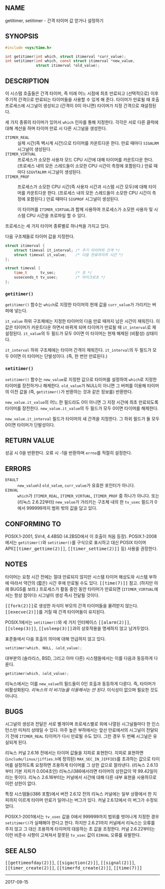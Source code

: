 ## NAME

getitimer, setitimer - 간격 타이머 값 얻거나 설정하기

## SYNOPSIS

```c
#include <sys/time.h>

int getitimer(int which, struct itimerval *curr_value);
int setitimer(int which, const struct itimerval *new_value,
              struct itimerval *old_value);
```

## DESCRIPTION

이 시스템 호출들은 간격 타이머, 즉 미래 어느 시점에 최초 만료되고 (선택적으로) 이후 주기적 간격으로 만료되는 타이머들을 사용할 수 있게 해 준다. 타이머가 만료될 때 호출 프로세스에 시그널이 생성되고 (간격이 0이 아니면) 타이머가 지정 간격으로 재설정된다.

세 가지 종류의 타이머가 있어서 `which` 인자를 통해 지정한다. 각각은 서로 다른 클럭에 대해 계산을 하며 타이머 만료 시 다른 시그널을 생성한다.

<dl>
<dt><code>ITIMER_REAL</code></dt>
<dd>
실제 시간(즉 벽시계 시간)으로 타이머를 카운트다운 한다. 만료 때마다 <code>SIGALRM</code> 시그널이 생성된다.
</dd>

<dt><code>ITIMER_VIRTUAL</code></dt>
<dd>
프로세스가 소모한 사용자 모드 CPU 시간에 대해 타이머를 카운트다운 한다. (프로세스 내의 모든 스레드들이 소모한 CPU 시간이 측정에 포함된다.) 만료 때마다 <code>SIGVTALRM</code> 시그널이 생성된다.
</dd>

<dt><code>ITIMER_PROF</code></dt>
<dd>

프로세스가 소모한 CPU 시간(즉 사용자 시간과 시스템 시간 모두)에 대해 타이머를 카운트다운 한다. (프로세스 내의 모든 스레드들이 소모한 CPU 시간이 측정에 포함된다.) 만료 때마다 <code>SIGPROF</code> 시그널이 생성된다.

이 타이머를 <code>ITIMER_VIRTUAL</code>과 함께 사용하여 프로세스가 소모한 사용자 및 시스템 CPU 시간을 프로파일 할 수 있다.
</dd>
</dl>

프로세스는 세 가지 타이머 종류별로 하나씩을 가지고 있다.

다음 구조체들로 타이머 값을 지정한다.

```c
struct itimerval {
    struct timeval it_interval; /* 주기 타이머의 간격 */
    struct timeval it_value;    /* 다음 만료까지의 시간 */
};

struct timeval {
    time_t      tv_sec;         /* 초 */
    suseconds_t tv_usec;        /* 마이크로초 */
};
```

### `getitimer()`

`getitimer()` 함수는 `which`로 지정한 타이머의 현재 값을 `curr_value`가 가리키는 버퍼에 넣는다.

`it_value` 하위 구조체에는 지정한 타이머의 다음 만료 때까지 남은 시간이 채워진다. 이 값은 타이머가 카운트다운 하면서 바뀌게 되며 타이머가 만료될 때 `it_interval`로 재설정된다. `it_value`의 두 필드가 모두 0이면 이 타이머는 현재 해제된 (비활성) 상태이다.

`it_interval` 하위 구조체에는 타이머 간격이 채워진다. `it_interval`의 두 필드가 모두 0이면 이 타이머는 단발성이다. (즉, 한 번만 만료된다.)

### `setitimer()`

`setitimer()` 함수는 `new_value`로 지정한 값으로 타이머를 설정하여 `which`로 지정한 타이머를 장전하거나 해제한다. `old_value`가 NULL이 아니면 그 버퍼를 이용해 타이머의 이전 값을 (즉, `getitimer()`가 반환하는 것과 같은 정보를) 반환한다.

`new_value.it_value`의 어느 한 필드라도 0이 아니면 그 지정 시간에 최초 만료되도록 타이머를 장전한다. `new_value.it_value`의 두 필드가 모두 0이면 타이머를 해제한다.

`new_value.it_interval` 필드가 타이머의 새 간격을 지정한다. 그 하위 필드가 둘 모두 0이면 타이머가 단발성이다.

## RETURN VALUE

성공 시 0을 반환한다. 오류 시 -1을 반환하며 `errno`를 적절히 설정한다.

## ERRORS

<dl>
<dt><code>EFAULT</code></dt>
<dd><code>new_value</code>나 <code>old_value</code>, <code>curr_value</code>가 유효한 포인터가 아니다.</dd>
<dt><code>EINVAL</code></dt>
<dd><code>which</code>가 <code>ITIMER_REAL</code>, <code>ITIMER_VIRTUAL</code>, <code>ITIMER_PROF</code> 중 하나가 아니다. 또는 (리눅스 2.6.22부터) <code>new_value</code>가 가리키는 구조체 내의 한 <code>tv_usec</code> 필드가 0에서 999999까지 범위 밖의 값을 담고 있다.</dd>
</dl>

## CONFORMING TO

POSIX.1-2001, SVr4, 4.4BSD (4.2BSD에서 이 호출이 처음 등장). POSIX.1-2008에서는 `getitimer()`와 `setitimer()`를 구식으로 표시하고 대신 POSIX 타이머 API(<tt>[[timer_gettime(2)]]</tt>, <tt>[[timer_settime(2)]]</tt> 등) 사용을 권장한다.

## NOTES

타이머는 요청 시간 전에는 절대 만료되지 않지만 시스템 타이머 해상도와 시스템 부하에 따라서 약간의 (짧은) 시간 후에 만료될 수도 있다. <tt>[[time(7)]]</tt> 참고. (하지만 아래 BUGS를 보라.) 프로세스가 활동 중인 동안 타이머가 만료되면 (`ITIMER_VIRTUAL`에서는 항상 참이다) 시그널이 생성 즉시 전달될 것이다.

<tt>[[fork(2)]]</tt>로 생성한 자식이 부모의 간격 타이머들을 물려받지 않는다. <tt>[[execve(2)]]</tt>를 거칠 때 간격 타이머들이 유지된다.

POSIX.1에서는 `setitimer()`와 세 가지 인터페이스 <tt>[[alarm(2)]]</tt>, <tt>[[sleep(3)]]</tt>, <tt>[[usleep(3)]]</tt>과의 상호작용을 명세하지 않고 남겨두었다.

표준들에서 다음 호출의 의미에 대해 언급하지 않고 있다.

```c
setitimer(which, NULL, &old_value);
```

대부분의 (솔라리스, BSD, 그리고 아마 다른) 시스템들에서는 이를 다음과 동등하게 다룬다.

```c
getitimer(which, &old_value);
```

리눅스에서는 이를 `new_value`의 필드들이 0인 호출과 동등하게 다룬다. 즉, 타이머가 비활성화된다. *리눅스의 이 비기능을 이용해서는 안 된다.* 이식성이 없으며 필요한 것도 아니다.

## BUGS

시그널의 생성과 전달은 서로 별개이며 프로세스별로 위에 나열된 시그널들마다 한 인스턴스만 미처리 상태일 수 있다. 아주 높은 부하에서는 앞선 만료에서의 시그널이 전달되기 전에 `ITIMER_REAL` 타이머가 다시 만료될 수도 있다. 그런 경우 두 번째 시그널은 유실되게 된다.

리눅스 커널 2.6.16 전에서는 타이머 값들을 지피로 표현한다. 지피로 표현하면 (`include/linux/jiffies.h`에 정의된) `MAX_SEC_IN_JIFFIES`를 초과하는 값으로 타이머를 설정하도록 요청하면 조용하게 타이머를 그 상한 값으로 잘라낸다. (리눅스 2.6.13부터 기본 지피가 0.004초인) 리눅스/i386에서라면 타이머의 상한값이 약 99.42일이라는 뜻이다. 리눅스 2.6.16부터는 커널에서 시간에 대해 다른 내부 표현을 사용하므로 이런 상한이 없다.

특정 시스템들(i386 포함)에서 버전 2.6.12 전의 리눅스 커널에는 일부 상황에서 한 지피까지 이르게 타이머 만료가 일어나는 버그가 있다. 커널 2.6.12에서 이 버그가 수정되었다.

POSIX.1-2001에서는 `tv_usec` 값을 0에서 999999까지 범위를 벗어나게 지정한 경우 `setitimer()`가 실패해야 한다고 한다. 하지만 2.6.21까지 커널에서 리눅스는 오류를 주지 않고 그 대신 조용하게 타이머의 대응하는 초 값을 조정한다. 커널 2.6.22부터는 이런 비준수 사항이 고쳐져서 잘못된 `tv_usec` 값이 `EINVAL` 오류를 유발한다.

## SEE ALSO

<tt>[[gettimeofday(2)]]</tt>, <tt>[[sigaction(2)]]</tt>, <tt>[[signal(2)]]</tt>, <tt>[[timer_create(2)]]</tt>, <tt>[[timerfd_create(2)]]</tt>, <tt>[[time(7)]]</tt>

----

2017-09-15
